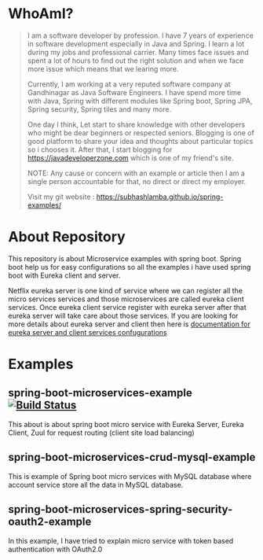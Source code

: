 # WhoAmI?

> I am a software developer by profession. I have 7 years of experience in software development especially in Java and Spring. I learn a lot during my jobs and professional carrier. Many times face issues and spent a lot of hours to find out the right solution and when we face more issue which means that we learing more.
>
> Currently, I am working at a very reputed software company at Gandhinagar as Java Software Engineers. I have spend more time with Java, Spring with different modules like Spring boot, Spring JPA, Spring security, Spring tiles and many more.  
>
> One day I think, Let start to share knowledge with other developers who might be dear beginners or respected seniors. Blogging is one of good platform to share your idea and thoughts about particular topics so i chooses it. After that, I start blogging for https://javadeveloperzone.com which is one of my friend's site. 
>
> NOTE: Any cause or concern with an example or article then I am a single person accountable for that, no direct or direct my employer. 
>
> Visit my git website : https://subhashlamba.github.io/spring-examples/

# About Repository

This repository is about Microservice examples with spring boot. Spring boot help us for easy configurations so all the examples i have used spring boot with Eureka client and server.

Netflix eureka server is one kind of service where we can register all the micro services services and those microservices are called eureka client services. Once eureka client service register with eureka server after that eureka server will take care about those services. If you are looking for more details about eureka server and client then here is [documentation for eureka server and client services confugurations](https://cloud.spring.io/spring-cloud-netflix/spring-cloud-netflix.html) 

# Examples 

## spring-boot-microservices-example  [![Build Status](https://travis-ci.com/subhashlamba/spring-microservices.svg?branch=master)](https://travis-ci.com/subhashlamba/spring-microservices)

This about is about spring boot micro service with Eureka Server, Eureka Client, Zuul for request routing (client site load balancing)

## spring-boot-microservices-crud-mysql-example
This is example of Spring boot micro services with MySQL database where account service store all the data in MySQL database.
 
## spring-boot-microservices-spring-security-oauth2-example
In this example, I have tried to explain micro service with token based authentication with OAuth2.0


